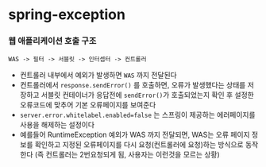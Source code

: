 # spring-exception


### 웹 애플리케이션 호출 구조

```
WAS -> 필터 -> 서블릿 -> 인터셉터 -> 컨트롤러 
```

- 컨트롤러 내부에서 예외가 발생하면 `WAS` 까지 전달된다
- 컨트롤러에서 `response.sendError()` 를 호출하면, 오류가 발생했다는 상태를 저장하고 서블릿 컨테이너가 응답전에 `sendError()`가 호출되었는지 확인 후 설정한 오류코드에 맞추어 기본 오류페이지를 보여준다
- `server.error.whitelabel.enabled=false` 는 스프링이 제공하는 에러페이지를 사용을 해제하는 설정이다
- 예를들어 RuntimeException 예외가 WAS 까지 전달되면, WAS는 오류 페이지 정보를 확인하고 지정된 오류페이지를 다시 요청(컨트롤러에 요청)하는 방식으로 동작한다 (즉 컨트롤러는 2번요청되게 됨, 사용자는 이런것을 모르는 상황)
